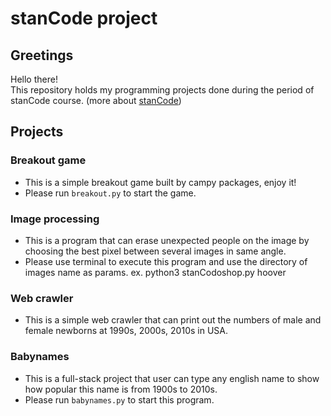 # stanCode project

## Greetings
Hello there!  
This repository holds my programming projects done during the period of stanCode course. (more about [stanCode](https://stanford.edu))  

## Projects

### Breakout game
- This is a simple breakout game built by campy packages, enjoy it!  
- Please run `breakout.py` to start the game.

### Image processing
- This is a program that can erase unexpected people on the image by choosing the best pixel between several images in same angle.
- Please use terminal to execute this program and use the directory of images name as params. ex. python3 stanCodoshop.py hoover

### Web crawler
- This is a simple web crawler that can print out the numbers of male and female newborns at 1990s, 2000s, 2010s in USA.

### Babynames
- This is a full-stack project that user can type any english name to show how popular this name is from 1900s to 2010s.
- Please run `babynames.py` to start this program.
